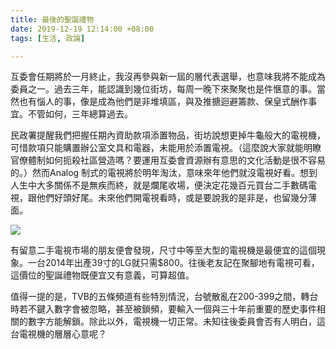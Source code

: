 ```yaml
---
title: 最後的聖誕禮物
date: 2019-12-19 12:14:00 +08:00
tags: [生活, 政論]

---
```


  
  
  
互委會任期將於一月終止，我沒再參與新一屆的層代表選舉，也意味我將不能成為委員之一。過去三年，能認識到幾位街坊，每周一晚下來聚聚也是件愜意的事。當然也有惱人的事，像是成為他們是非堆填區，與及推搪迴避籌款、保皇式酬作事宜。不管如何，三年總算過去。  
  
民政署提醒我們把握任期內資助款項添置物品，街坊說想更掉牛龜般大的電視機，可惜款項只能購置辦公室文具和電器，未能用於添置電視。（這麼說大家就能明瞭官僚體制如何扼殺社區營造嗎？要運用互委會資源辦有意思的文化活動是很不容易的。）然而Analog 制式的電視將於明年淘汰，意味來年他們就沒電視好看。想到人生中大多關係不是無疾而終，就是爛尾收場，便決定花幾百元買台二手數碼電視，跟他們好頭好尾。未來他們開電視看時，或是要說我的是非是，也留幾分薄面。  
  
[![](https://1.bp.blogspot.com/-sSyhxXr4Lp4/Xfr4_0kAJyI/AAAAAAAAHmI/TwdOopylPXUtXrfhkEnETTFOr8IzIaluwCLcBGAsYHQ/s320/LVCN8285.jpeg)](https://1.bp.blogspot.com/-sSyhxXr4Lp4/Xfr4%5F0kAJyI/AAAAAAAAHmI/TwdOopylPXUtXrfhkEnETTFOr8IzIaluwCLcBGAsYHQ/s1600/LVCN8285.jpeg)
  
  
有留意二手電視市場的朋友便會發現，尺寸中等至大型的電視機是最便宜的這個現象。一台2014年出產39寸的LG就只需$800。往後老友記在聚腳地有電視可看，這價位的聖誕禮物既便宜又有意義，可算超值。  
  
值得一提的是，TVB的五條頻道有些特別情況，台號散亂在200-399之間，轉台時若不鍵入數字會被忽略，甚至被鎖頻，要輸入一個與三十年前重要的歷史事件相關的數字方能解鎖。除此以外，電視機一切正常。未知往後委員會否有人明白，這台電視機的層層心意呢？  
  
  
